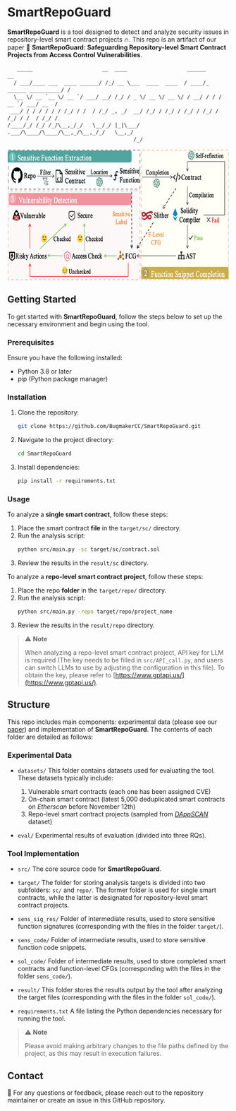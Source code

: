 # SmartRepoGuard

**SmartRepoGuard** is a tool designed to detect and analyze security issues in repository-level smart contract projects 🔥. This repo is an artifact of our paper 📖 **SmartRepoGuard: Safeguarding Repository-level Smart Contract Projects from Access Control Vulnerabilities**.
```
   _____                      __  ____                   ______                     __
  / ___/____ ___  ____ ______/ /_/ __ \___  ____  ____  / ____/_  ______ __________/ /
  \__ \/ __ `__ \/ __ `/ ___/ __/ /_/ / _ \/ __ \/ __ \/ / __/ / / / __ `/ ___/ __  / 
 ___/ / / / / / / /_/ / /  / /_/ _, _/  __/ /_/ / /_/ / /_/ / /_/ / /_/ / /  / /_/ /  
/____/_/ /_/ /_/\__,_/_/   \__/_/ |_|\___/ .___/\____/\____/\__,_/\__,_/_/   \__,_/   
                                        /_/                                           
```                                        
<img src="overview.png" alt="Project Overview" title="This is the project verview" width="700" height="300" style="display: block; margin: auto;">

## Getting Started
To get started with **SmartRepoGuard**, follow the steps below to set up the necessary environment and begin using the tool.

### Prerequisites
Ensure you have the following installed:
- Python 3.8 or later
- pip (Python package manager)

### Installation
1. Clone the repository:
   ```bash
   git clone https://github.com/BugmakerCC/SmartRepoGuard.git
   ```
2. Navigate to the project directory:
   ```bash
   cd SmartRepoGuard
   ```
3. Install dependencies:
   ```bash
   pip install -r requirements.txt
   ```

### Usage
To analyze a **single smart contract**, follow these steps:
1. Place the smart contract **file** in the `target/sc/` directory.
2. Run the analysis script:
   ```bash
   python src/main.py -sc target/sc/contract.sol
   ```
3. Review the results in the `result/sc` directory.

To analyze a **repo-level smart contract project**, follow these steps:
1. Place the repo **folder** in the `target/repo/` directory.
2. Run the analysis script:
   ```bash
   python src/main.py -repo target/repo/project_name
   ```
3. Review the results in the `result/repo` directory.


> ⚠️  **Note**
> 
> When analyzing a repo-level smart contract project, API key for LLM is required (The key needs to be filled in `src/API_call.py`, and users can switch LLMs to use by adjusting the configuration in this file). To obtain the key, please refer to [https://www.gptapi.us/](https://www.gptapi.us/).


## Structure
This repo includes main components: experimental data (please see our [paper]()) and implementation of **SmartRepoGuard**. The contents of each folder are detailed as follows:

### Experimental Data
- `datasets/`
This folder contains datasets used for evaluating the tool. These datasets typically include:
    1. Vulnerable smart contracts (each one has been assigned CVE)
    2. On-chain smart contract (latest 5,000 deduplicated smart contracts on *Etherscan* before November 12th)
    3. Repo-level smart contract projects (sampled from [*DAppSCAN*](https://github.com/InPlusLab/DAppSCAN) dataset)

- `eval/`
Experimental results of evaluation (divided into three RQs).

### Tool Implementation
- `src/`
The core source code for **SmartRepoGuard**.

- `target/`
The folder for storing analysis targets is divided into two subfolders: `sc/` and `repo/`. The former folder is used for single smart contracts, while the latter is designated for repository-level smart contract projects.

- `sens_sig_res/`
Folder of intermediate results, used to store sensitive function signatures (corresponding with the files in the folder `target/`).

- `sens_code/`
Folder of intermediate results, used to store sensitive function code snippets.

- `sol_code/`
Folder of intermediate results, used to store completed smart contracts and function-level CFGs (corresponding with the files in the folder `sens_code/`).

- `result/`
This folder stores the results output by the tool after analyzing the target files (corresponding with the files in the folder `sol_code/`).

- `requirements.txt`
A file listing the Python dependencies necessary for running the tool.

> ⚠️  **Note**
>
> Please avoid making arbitrary changes to the file paths defined by the project, as this may result in execution failures.

## Contact
🙋 For any questions or feedback, please reach out to the repository maintainer or create an issue in this GitHub repository.

